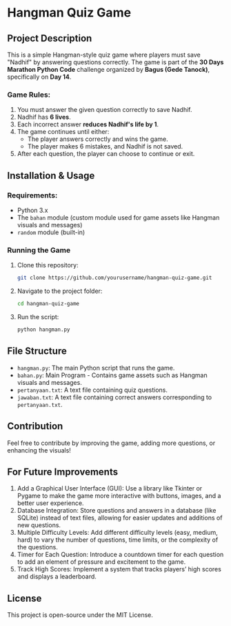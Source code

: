 # Hangman Quiz Game

## Project Description
This is a simple Hangman-style quiz game where players must save "Nadhif" by answering questions correctly. The game is part of the **30 Days Marathon Python Code** challenge organized by **Bagus (Gede Tanock)**, specifically on **Day 14**.

### Game Rules:
1. You must answer the given question correctly to save Nadhif.
2. Nadhif has **6 lives**.
3. Each incorrect answer **reduces Nadhif's life by 1**.
4. The game continues until either:
   - The player answers correctly and wins the game.
   - The player makes 6 mistakes, and Nadhif is not saved.
5. After each question, the player can choose to continue or exit.

## Installation & Usage
### Requirements:
- Python 3.x
- The `bahan` module (custom module used for game assets like Hangman visuals and messages)
- `random` module (built-in)

### Running the Game
1. Clone this repository:
   ```bash
   git clone https://github.com/yourusername/hangman-quiz-game.git
   ```
2. Navigate to the project folder:
   ```bash
   cd hangman-quiz-game
   ```
3. Run the script:
   ```bash
   python hangman.py
   ```

## File Structure
- `hangman.py`: The main Python script that runs the game.
- `bahan.py`: Main Program - Contains game assets such as Hangman visuals and messages.
- `pertanyaan.txt`: A text file containing quiz questions.
- `jawaban.txt`: A text file containing correct answers corresponding to `pertanyaan.txt`.

## Contribution
Feel free to contribute by improving the game, adding more questions, or enhancing the visuals!

## For Future Improvements
1. Add a Graphical User Interface (GUI):
Use a library like Tkinter or Pygame to make the game more interactive with buttons, images, and a better user experience.
2. Database Integration:
Store questions and answers in a database (like SQLite) instead of text files, allowing for easier updates and additions of new questions.
3. Multiple Difficulty Levels:
Add different difficulty levels (easy, medium, hard) to vary the number of questions, time limits, or the complexity of the questions.
4. Timer for Each Question:
Introduce a countdown timer for each question to add an element of pressure and excitement to the game.
5. Track High Scores:
Implement a system that tracks players’ high scores and displays a leaderboard.


## License
This project is open-source under the MIT License.

